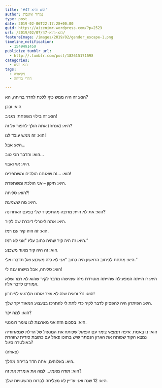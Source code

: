 ```yaml
---
title: 'הוא והיא #47'
author: נמרוד איזנברג
type: post
date: 2019-02-06T22:17:28+00:00
guid: https://aizenimr.wordpress.com/?p=2523
url: /2019/02/07/הוא-והיא-47/
featureImage: /images/2019/02/gender_escape-1.png
timeline_notification:
  - 1549491450
publicize_tumblr_url:
  - http://.tumblr.com/post/182615171598
categories:
  - הוא והיא
tags:
  - גיקיאדה
  - חדרי בריחה

---
```

<span lang="he-IL">הוא</span>: <span lang="he-IL">זה היה ממש כיף ללכת לחדר בריחה</span>, <span lang="he-IL">הא</span>?

<span lang="he-IL">היא</span>: <span lang="he-IL">ובכן</span>.

<span lang="he-IL">הוא</span>: <span lang="he-IL">זה בילוי משפחתי מגניב</span>!

<span lang="he-IL">היא</span>: (<span lang="he-IL">אנחה</span>) <span lang="he-IL">אתה הולך לחפור על זה</span>?

<span lang="he-IL">הוא</span>: <span lang="he-IL">זה ממש עובד לנו</span>!

<span lang="he-IL">היא</span>: <span lang="he-IL">אבל</span>&#8230;

<span lang="he-IL">הוא</span>: <span lang="he-IL">והדבר הכי טוב</span>&#8230;

<span lang="he-IL">היא</span>: <span lang="he-IL">אוי ואבוי</span>.

<span lang="he-IL">הוא</span>: &#8230;<span lang="he-IL">זה שאנחנו הולכים ומשתפרים</span>!

<span lang="he-IL">היא</span>: <span lang="he-IL">תיקון – <em>אני</em> הולכת ומשתפרת</span>.

<span lang="he-IL">הוא</span>: <span lang="he-IL">סליחה</span>?!

<span lang="he-IL">היא</span>: <span lang="he-IL">מה ששמעת</span>.

<span lang="he-IL">הוא</span>: <span lang="he-IL">את לא היית מרוצה מהתפקוד שלי בפעם האחרונה</span>?

<span lang="he-IL">היא</span>: <span lang="he-IL">אתה ליטרלי דיברת שם לקיר</span>.

<span lang="he-IL">הוא</span>: <span lang="he-IL">זה היה קיר עם רמז</span>.

<span lang="he-IL">היא</span>: <span lang="he-IL">זה היה קיר שהיה כתוב עליו </span>"<span lang="he-IL">אני לא רמז</span>.”

<span lang="he-IL">הוא</span>: <span lang="he-IL">זה היה קיר מאוד משכנע</span>.

<span lang="he-IL">היא</span>: <span lang="he-IL">מתחת לכיתוב הראשון היה כתוב </span>"<span lang="he-IL">אני לא כזה משכנע ואל תדברו אלי</span>.”

<span lang="he-IL">הוא</span>: <span lang="he-IL">סליחה</span>, <span lang="he-IL">אבל מישהו ענה לי</span>!

<span lang="he-IL">היא</span>: <span lang="he-IL">זו הייתה המפעילה שהייתה מוטרדת מזה שמישהו מדבר לקיר שהוא לא רמז ושלא אמורים לדבר אליו</span>.

<span lang="he-IL">הוא</span>: <span lang="he-IL">נו</span>? <span lang="he-IL">וראית שזה לא עצר אותנו מלהגיע לפיתרון</span>!

<span lang="he-IL">היא</span>: <span lang="he-IL">הפיתרון היה להפסיק לדבר לקיר כדי לתת לי להתרכז בצעצוע המאוד יקר שלך</span>.

<span lang="he-IL">הוא</span>: <span lang="he-IL">למה יקר</span>?

<span lang="he-IL">היא</span>: <span lang="he-IL">בסכום הזה אני מארגנת לנו צימר רומנטי</span>.

<span lang="he-IL">הוא</span>: <span lang="he-IL">נו באמת</span>. <span lang="he-IL">איפה תמצאי צימר עם הפאזל שפותח את המנעול של הדלת שמאחוריה נמצא הקוד שפותח את הארון הנסתר שיש בתוכו פאזל עם כתובת סודית שזוהרת באולטרה סגול</span>?

(פאוזה)

<span lang="he-IL">היא</span>: באלוהים, <span lang="he-IL">אתה חדר בריחה מהלך</span>.

הוא: תודה מאמי&#8230; למה את אומרת את זה?

היא: 12 שנה ואני עדיין לא מצליחה לברוח מהשטויות שלך.